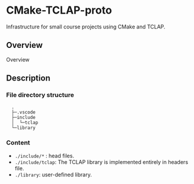 # CMake-TCLAP-proto
Infrastructure for small course projects using CMake and TCLAP.

## Overview
Overview

## Description
### File directory structure
```
  .
  ├─.vscode
  ├─include
  │  └─tclap
  └─library
```
### Content
 + `./include/*` : head files.
 + `./include/tclap`:  The TCLAP library is implemented entirely in headers file.
 + `./library`: user-defined library.
